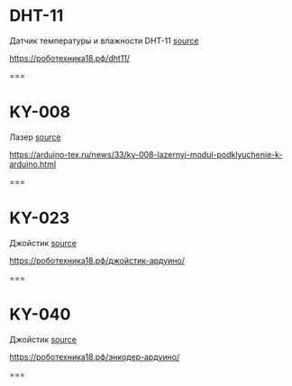 # DHT-11
Датчик температуры и влажности DHT-11 [source](./dht-11/)

https://роботехника18.рф/dht11/

===

# KY-008
Лазер [source](./ky-008/)

https://arduino-tex.ru/news/33/ky-008-lazernyi-modul-podklyuchenie-k-arduino.html

===

# KY-023
Джойстик [source](./ky-023/)

https://роботехника18.рф/джойстик-ардуино/

===

# KY-040
Джойстик [source](./ky-040/)

https://роботехника18.рф/энкодер-ардуино/

===
